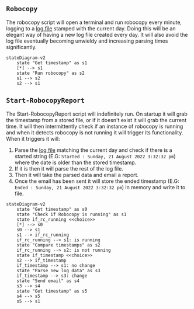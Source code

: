 ## `Robocopy`
The robocopy script will open a terminal and run robocopy every minute, logging to a [log file](../example/log.txt) stamped with the current day.
Doing this will be an elegant way of having a new log file created every day. 
It will also avoid the log file eventually becoming unwieldy and increasing parsing times significantly.

```mermaid
stateDiagram-v2
    state "Get timestamp" as s1
    [*] --> s1
    state "Run robocopy" as s2
    s1 --> s2
    s2 --> s1
```

## `Start-RobocopyReport`
The Start-RobocopyReport script will indefinitely run.
On startup it will grab the timestamp from a stored file, or if it doesn't exist it will grab the current time.
It will then intermittently check if an instance of robocopy is running and when it detects robocopy is not running it will trigger its functionality.
When it triggers it will:
1. Parse the [log file](../example/log.txt) matching the current day and check if there is a started string (E.G: `Started : Sunday, 21 August 2022 3:32:32 pm`) where the date is older than the stored timestamp.
2. If it is then it will parse the rest of the log file.
3. Then it will take the parsed data and email a report.
4. Once the email has been sent it will store the ended timestamp (E.G: `Ended : Sunday, 21 August 2022 3:32:32 pm`) in memory and write it to file.

```mermaid
stateDiagram-v2
    state "Get timestamp" as s0
    state "Check if Robocopy is running" as s1
    state if_rc_running <<choice>>
    [*] --> s0
    s0 --> s1
    s1 --> if_rc_running
    if_rc_running --> s1: is running
    state "Compare timestamps" as s2
    if_rc_running --> s2: is not running
    state if_timestamp <<choice>>
    s2 --> if_timestamp
    if_timestamp --> s1: no change
    state "Parse new log data" as s3
    if_timestamp --> s3: change
    state "Send email" as s4
    s3 --> s4
    state "Get timestamp" as s5
    s4 --> s5
    s5 --> s1
```

